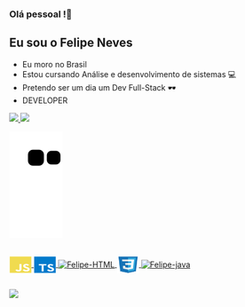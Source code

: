 ### Olá pessoal !👋

## Eu sou o Felipe Neves

- Eu moro no Brasil
- Estou cursando Análise e desenvolvimento de sistemas 💻
- Pretendo ser um dia um Dev Full-Stack 🕶️
- DEVELOPER

<div align="left">
  <a href="https://github.com/nevesfelipe47">
  <img height="180em" src="https://github-readme-stats.vercel.app/api?username=nevesfelipe47&show_icons=true&theme=shades-of-purple&include_all_commits=true&count_private=true"/>
  <img height="180em" src="https://github-readme-stats.vercel.app/api/top-langs/?username=nevesfelipe47&layout=compact&langs_count=7&theme=shades-of-purple"/>
</div>

![Snake animation](https://github.com/rafaballerini/rafaballerini/blob/output/github-contribution-grid-snake.svg) 

<div style="display: inline_block"><br>
  <img align="center" alt="Felipe-Js" height="30" width="40" src="https://raw.githubusercontent.com/devicons/devicon/master/icons/javascript/javascript-plain.svg"/>
  <img align="center" alt="Felipe-Ts" height="30" width="40" src="https://raw.githubusercontent.com/devicons/devicon/master/icons/typescript/typescript-plain.svg"/>
  <img align="center" alt="Felipe-HTML" height="30" width="40" src="https://img.icons8.com/color/48/000000/html-5--v1.png">
  <img align="center" alt="Felipe-CSS" height="30" width="40" src="https://raw.githubusercontent.com/devicons/devicon/master/icons/css3/css3-original.svg"/>
  <img align="center" alt="Felipe-java" height="30" width="40" src="https://img.icons8.com/color/48/000000/java-coffee-cup-logo--v2.png"/>
  
</div>

   ##
 
<div> 
 
  <a href="https://www.linkedin.com/in/felipe-neves-sfc-978025a1" target="_blank"><img src="https://img.shields.io/badge/-LinkedIn-%230077B5?style=for-the-badge&logo=linkedin&logoColor=white" target="_blank"></a> 
 
</div>

<!--
**nevesfelipe47/nevesfelipe47** is a ✨ _special_ ✨ repository because its `README.md` (this file) appears on your GitHub profile.

Here are some ideas to get you started:

- 🔭 I’m currently working on ...
- 🌱 I’m currently learning ...
- 👯 I’m looking to collaborate on ...
- 🤔 I’m looking for help with ...
- 💬 Ask me about ...
- 📫 How to reach me: ...
- 😄 Pronouns: ...
- ⚡ Fun fact: ...
-->
